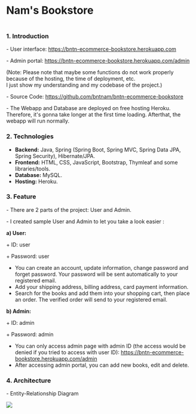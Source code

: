<h1>Nam's Bookstore</h1>
<img class="img-fluid" src="https://bntnam.github.io/img/portfolio/ecommerce-bookstore.png" alt="">
<h3>1. Introduction</h3>
<p>- User interface: <a href="https://bntn-ecommerce-bookstore.herokuapp.com/">https://bntn-ecommerce-bookstore.herokuapp.com</a></p>
<p>- Admin portal: <a href="https://bntn-ecommerce-bookstore.herokuapp.com/admin">https://bntn-ecommerce-bookstore.herokuapp.com/admin</a></p>
<p>(Note: Please note that maybe some functions do not work properly because of the hosting, the time of deployment, etc. <br/>I just show my understanding and my codebase of the project.)</p>
<p>- Source Code: <a href="https://github.com/bntnam/bntn-ecommerce-bookstore">https://github.com/bntnam/bntn-ecommerce-bookstore</a></p>
<p>- The Webapp and Database are deployed on free hosting Heroku. Therefore, it's gonna take longer at the first time loading. Afterthat, the webapp will run normally.</p>
<h3>2. Technologies</h3>
<ul>
    <li><strong>Backend:</strong> Java, Spring (Spring Boot, Spring MVC, Spring Data JPA, Spring Security), Hibernate/JPA.</li>
    <li><strong>Frontend:</strong> HTML, CSS, JavaScript, Bootstrap, Thymleaf and some libraries/tools.</li>
    <li><strong>Database:</strong> MySQL.</li>
    <li><strong>Hosting:</strong> Heroku.</li>
</ul>
<h3>3. Feature</h3>
<p>- There are 2 parts of the project: User and Admin.</p>
<p>- I created sample User and Admin to let you take a look easier :</p>
<p><strong>a) User:</strong></p>
<p>+ ID: user</p>
<p>+ Password: user</p>
<ul>
    <li>You can create an account, update information, change password and forget password. Your password will be sent automatically to your registered email.</li>
    <li>Add your shipping address, billing address, card payment information.</li>
    <li>Search for the books and add them into your shopping cart, then place an order. The verified order will send to your registered email.</li>
</ul>
<p><strong>b) Admin:</strong></p>
<p>+ ID: admin</p>
<p>+ Password: admin</p>
<ul>
    <li>You can only access admin page with admin ID (the access would be denied if you tried to access with user ID): <a href="https://bntn-ecommerce-bookstore.herokuapp.com/admin">https://bntn-ecommerce-bookstore.herokuapp.com/admin</a> </li>
    <li>After accessing admin portal, you can add new books, edit and delete.</li>
</ul>
<h3>4. Architecture</h3>
<p>- Entity-Relationship Diagram</p>
<img class="img-fluid text-center" src="http://bntnam.com/img/portfolio/entity-relationship-diagram.png">
